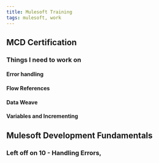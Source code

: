 ```yaml
---
title: Mulesoft Training
tags: mulesoft, work
---
```


## MCD Certification
### Things I need to work on
#### Error handling
#### Flow References
#### Data Weave
#### Variables and Incrementing
## Mulesoft Development Fundamentals
### Left off on 10 - Handling Errors,
